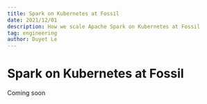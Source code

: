 ```yaml
---
title: Spark on Kubernetes at Fossil
date: 2021/12/01
description: How we scale Apache Spark on Kubernetes at Fossil
tag: engineering
author: Duyet Le
---
```


# Spark on Kubernetes at Fossil

Coming soon
